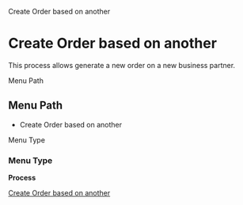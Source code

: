 
Create Order based on another
# Create Order based on another


This process allows generate a new order on a new business partner.

Menu Path
## Menu Path



- Create Order based on another

Menu Type
### Menu Type

**Process**


[Create Order based on another](../../functional-guide/window/process-c_pos-createorderbasedonanother.md)